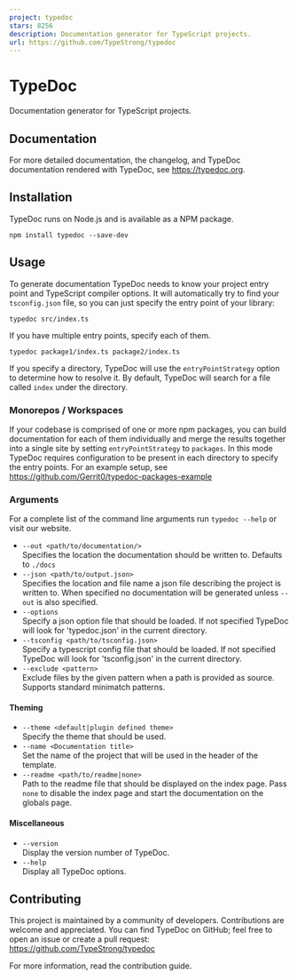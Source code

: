 ```yaml
---
project: typedoc
stars: 8256
description: Documentation generator for TypeScript projects.
url: https://github.com/TypeStrong/typedoc
---
```


TypeDoc
=======

Documentation generator for TypeScript projects.

Documentation
-------------

For more detailed documentation, the changelog, and TypeDoc documentation rendered with TypeDoc, see https://typedoc.org.

Installation
------------

TypeDoc runs on Node.js and is available as a NPM package.

```
npm install typedoc --save-dev
```

Usage
-----

To generate documentation TypeDoc needs to know your project entry point and TypeScript compiler options. It will automatically try to find your `tsconfig.json` file, so you can just specify the entry point of your library:

```
typedoc src/index.ts
```

If you have multiple entry points, specify each of them.

```
typedoc package1/index.ts package2/index.ts
```

If you specify a directory, TypeDoc will use the `entryPointStrategy` option to determine how to resolve it. By default, TypeDoc will search for a file called `index` under the directory.

### Monorepos / Workspaces

If your codebase is comprised of one or more npm packages, you can build documentation for each of them individually and merge the results together into a single site by setting `entryPointStrategy` to `packages`. In this mode TypeDoc requires configuration to be present in each directory to specify the entry points. For an example setup, see https://github.com/Gerrit0/typedoc-packages-example

### Arguments

For a complete list of the command line arguments run `typedoc --help` or visit our website.

-   `--out <path/to/documentation/>`  
    Specifies the location the documentation should be written to. Defaults to `./docs`
-   `--json <path/to/output.json>`  
    Specifies the location and file name a json file describing the project is written to. When specified no documentation will be generated unless `--out` is also specified.
-   `--options`  
    Specify a json option file that should be loaded. If not specified TypeDoc will look for 'typedoc.json' in the current directory.
-   `--tsconfig <path/to/tsconfig.json>`  
    Specify a typescript config file that should be loaded. If not specified TypeDoc will look for 'tsconfig.json' in the current directory.
-   `--exclude <pattern>`  
    Exclude files by the given pattern when a path is provided as source. Supports standard minimatch patterns.

#### Theming

-   `--theme <default|plugin defined theme>`  
    Specify the theme that should be used.
-   `--name <Documentation title>`  
    Set the name of the project that will be used in the header of the template.
-   `--readme <path/to/readme|none>`  
    Path to the readme file that should be displayed on the index page. Pass `none` to disable the index page and start the documentation on the globals page.

#### Miscellaneous

-   `--version`  
    Display the version number of TypeDoc.
-   `--help`  
    Display all TypeDoc options.

Contributing
------------

This project is maintained by a community of developers. Contributions are welcome and appreciated. You can find TypeDoc on GitHub; feel free to open an issue or create a pull request: https://github.com/TypeStrong/typedoc

For more information, read the contribution guide.
